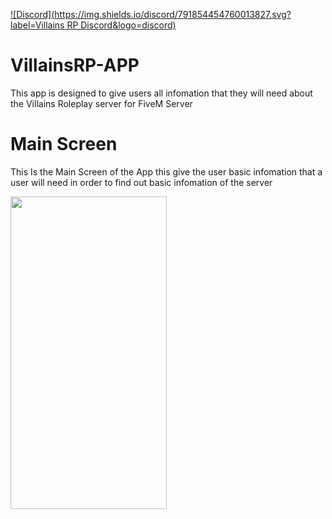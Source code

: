 [![Discord](https://img.shields.io/discord/791854454760013827.svg?label=Villains RP Discord&logo=discord)](https://discord.gg/5u7apyVAnk)


# VillainsRP-APP

This app is designed to give users all infomation that they will need about the Villains Roleplay server for FiveM Server



# Main Screen
This Is the Main Screen of the App this give the user basic infomation that a user will need in order to find out basic infomation of the server

<img src="https://imgur.com/Hw75grb.png" width="250" height="500" /> 
